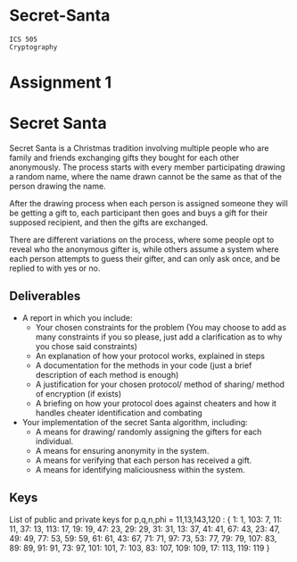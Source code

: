 # Secret-Santa

```
ICS 505
Cryptography
```
# Assignment 1

# Secret Santa

Secret Santa is a Christmas tradition involving multiple people who are family and friends exchanging gifts they bought for each
other anonymously. The process starts with every member participating drawing a random name, where the name drawn cannot
be the same as that of the person drawing the name.

After the drawing process when each person is assigned someone they will be getting a gift to, each participant then goes and
buys a gift for their supposed recipient, and then the gifts are exchanged.

There are different variations on the process, where some people opt to reveal who the anonymous gifter is, while others assume
a system where each person attempts to guess their gifter, and can only ask once, and be replied to with yes or no.

## Deliverables

- A report in which you include:
    - Your chosen constraints for the problem (You may choose to add as many constraints if you so please, just add a
       clarification as to why you chose said constraints)
    - An explanation of how your protocol works, explained in steps
    - A documentation for the methods in your code (just a brief description of each method is enough)
    - A justification for your chosen protocol/ method of sharing/ method of encryption (if exists)
    - A briefing on how your protocol does against cheaters and how it handles cheater identification and combating
- Your implementation of the secret Santa algorithm, including:
    - A means for drawing/ randomly assigning the gifters for each individual.
    - A means for ensuring anonymity in the system.
    - A means for verifying that each person has received a gift.
    - A means for identifying maliciousness within the system.

## Keys

List of public and private keys for p,q,n,phi = 11,13,143,120 :
{
1: 1, 103: 7, 11: 11, 37: 13, 113: 17, 19: 19, 47: 23, 29: 29, 31: 31, 13: 37, 41: 41, 67: 43, 23: 47, 49: 49, 77: 53, 59: 59, 61: 61, 43: 67, 71: 71, 97: 73, 53: 77, 79: 79, 107: 83, 89: 89, 91: 91, 73: 97, 101: 101, 7: 103, 83: 107, 109: 109, 17: 113, 119: 119
}
